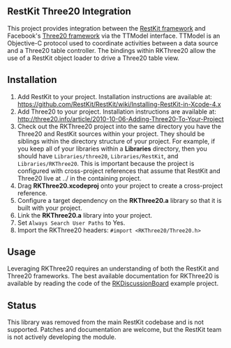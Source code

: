 RestKit Three20 Integration
---------------------------

This project provides integration between the [RestKit framework](http://restkit.org/) and
Facebook's [Three20 framework](http://three20.info/) via the TTModel interface. TTModel is 
an Objective-C protocol used to coordinate activities between a data source and a Three20
table controller. The bindings within RKThree20 allow the use of a RestKit object loader to
drive a Three20 table view.

## Installation
1. Add RestKit to your project. Installation instructions are available at: https://github.com/RestKit/RestKit/wiki/Installing-RestKit-in-Xcode-4.x
1. Add Three20 to your project. Installation instructions are available at: http://three20.info/article/2010-10-06-Adding-Three20-To-Your-Project
1. Check out the RKThree20 project into the same directory you have the Three20
and RestKit sources within your project. They should be siblings within the directory structure
of your project. For example, if you keep all of your libraries within a **Libraries** directory, 
then you should have `Libraries/three20`, `Libraries/RestKit`, and `Libraries/RKThree20`. This is important
because the project is configured with cross-project references that assume that RestKit and Three20 live
at ../ in the containing project.
1. Drag **RKThree20.xcodeproj** onto your project to create a cross-project reference.
1. Configure a target dependency on the **RKThree20.a** library so that it is built with your project.
1. Link the **RKThree20.a** library into your project.
1. Set `Always Search User Paths` to Yes. 
1. Import the RKThree20 headers: `#import <RKThree20/Three20.h>`

## Usage
Leveraging RKThree20 requires an understanding of both the RestKit and Three20 frameworks. The best available documentation for RKThree20 is available by reading the code of the [RKDiscussionBoard](https://github.com/RestKit/RKDiscussionBoard) example project.

## Status
This library was removed from the main RestKit codebase and is not supported. Patches and documentation are welcome, but the RestKit team is not actively developing the module.
